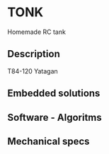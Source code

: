 # TONK
Homemade RC tank

## Description 

T84-120 Yatagan 

## Embedded solutions 

## Software - Algoritms

## Mechanical specs

